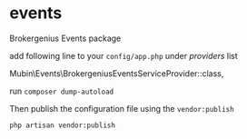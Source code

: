 # events
Brokergenius Events package

add following line to your `config/app.php` under _providers_ list

  Mubin\Events\BrokergeniusEventsServiceProvider::class,
  
run `composer dump-autoload`

Then publish the configuration file using the `vendor:publish`

  `php artisan vendor:publish`
